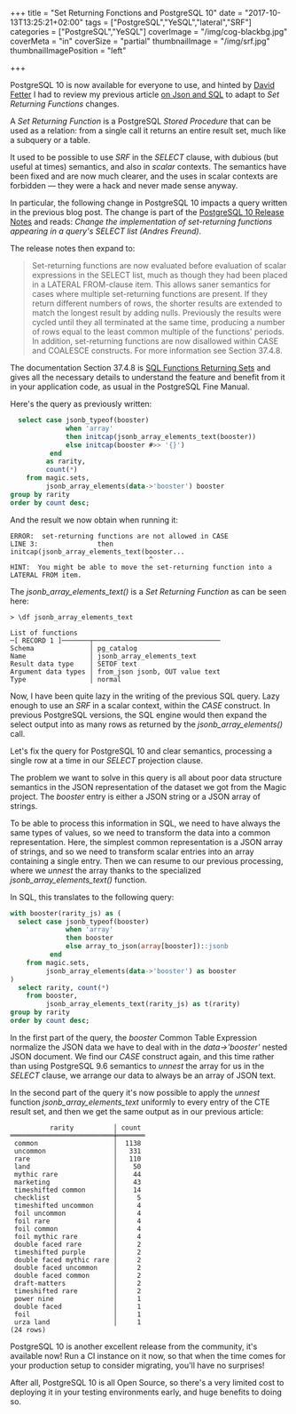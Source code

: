 +++
title = "Set Returning Fonctions and PostgreSQL 10"
date = "2017-10-13T13:25:21+02:00"
tags = ["PostgreSQL","YeSQL","lateral","SRF"]
categories = ["PostgreSQL","YeSQL"]
coverImage = "/img/cog-blackbg.jpg"
coverMeta = "in"
coverSize = "partial"
thumbnailImage = "/img/srf.jpg"
thumbnailImagePosition = "left"

+++

PostgreSQL 10 is now available for everyone to use, and hinted by [David
Fetter](http://fetter.org) I had to review my previous article [on Json and
SQL](/blog/2017/09/on-json-and-sql/) to adapt to *Set Returning Functions*
changes.

A *Set Returning Function* is a PostgreSQL *Stored Procedure* that can be
used as a relation: from a single call it returns an entire result set, much
like a subquery or a table.

It used to be possible to use *SRF* in the *SELECT* clause, with dubious
(but useful at times) semantics, and also in *scalar* contexts. The
semantics have been fixed and are now much clearer, and the uses in scalar
contexts are forbidden — they were a hack and never made sense anyway.

<!--more-->

In particular, the following change in PostgreSQL 10 impacts a query written
in the previous blog post. The change is part of the [PostgreSQL 10 Release
Notes](https://www.postgresql.org/docs/devel/static/release-10.html) and
reads: _Change the implementation of set-returning functions appearing in a
query's SELECT list (Andres Freund)_.

The release notes then expand to:

> Set-returning functions are now evaluated before evaluation of scalar
> expressions in the SELECT list, much as though they had been placed in a
> LATERAL FROM-clause item. This allows saner semantics for cases where
> multiple set-returning functions are present. If they return different
> numbers of rows, the shorter results are extended to match the longest
> result by adding nulls. Previously the results were cycled until they all
> terminated at the same time, producing a number of rows equal to the least
> common multiple of the functions' periods. In addition, set-returning
> functions are now disallowed within CASE and COALESCE constructs. For more
> information see Section 37.4.8.

The documentation Section 37.4.8 is [SQL Functions Returning
Sets](https://www.postgresql.org/docs/devel/static/xfunc-sql.html#xfunc-sql-functions-returning-set)
and gives all the necessary details to understand the feature and benefit
from it in your application code, as usual in the PostgreSQL Fine Manual.

<script async id="_ck_279686" src="https://forms.convertkit.com/279686?v=6"></script>

Here's the query as previously written:

~~~ sql
  select case jsonb_typeof(booster)
              when 'array'
              then initcap(jsonb_array_elements_text(booster))
              else initcap(booster #>> '{}')
          end
         as rarity,
         count(*)
    from magic.sets,
         jsonb_array_elements(data->'booster') booster
group by rarity
order by count desc;
~~~

And the result we now obtain when running it:

~~~
ERROR:  set-returning functions are not allowed in CASE
LINE 3:               then initcap(jsonb_array_elements_text(booster...
                                   ^
HINT:  You might be able to move the set-returning function into a LATERAL FROM item.
~~~

The *jsonb_array_elements_text()* is a *Set Returning Function* as can be
seen here:

~~~
> \df jsonb_array_elements_text

List of functions
─[ RECORD 1 ]───────┬────────────────────────────────
Schema              │ pg_catalog
Name                │ jsonb_array_elements_text
Result data type    │ SETOF text
Argument data types │ from_json jsonb, OUT value text
Type                │ normal
~~~

Now, I have been quite lazy in the writing of the previous SQL query. Lazy
enough to use an *SRF* in a scalar context, within the *CASE* construct. In
previous PostgreSQL versions, the SQL engine would then expand the select
output into as many rows as returned by the *jsonb_array_elements()* call.

Let's fix the query for PostgreSQL 10 and clear semantics, processing a
single row at a time in our *SELECT* projection clause.

The problem we want to solve in this query is all about poor data structure
semantics in the JSON representation of the dataset we got from the Magic
project. The *booster* entry is either a JSON string or a JSON array of
strings.

To be able to process this information in SQL, we need to have always the
same types of values, so we need to transform the data into a common
representation. Here, the simplest common representation is a JSON array of
strings, and so we need to transform scalar entries into an array containing
a single entry. Then we can resume to our previous processing, where we
*unnest* the array thanks to the specialized *jsonb_array_elements_text()*
function.

In SQL, this translates to the following query:

~~~ sql
with booster(rarity_js) as (
  select case jsonb_typeof(booster)
              when 'array'
              then booster
              else array_to_json(array[booster])::jsonb
          end
    from magic.sets,
         jsonb_array_elements(data->'booster') as booster
)
  select rarity, count(*)
    from booster,
         jsonb_array_elements_text(rarity_js) as t(rarity)
group by rarity
order by count desc;
~~~

In the first part of the query, the *booster* Common Table Expression
normalize the JSON data we have to deal with in the *data->'booster'* nested
JSON document. We find our *CASE* construct again, and this time rather than
using PostgreSQL 9.6 semantics to *unnest* the array for us in the *SELECT*
clause, we arrange our data to always be an array of JSON text.

In the second part of the query it's now possible to apply the *unnest*
function *jsonb_array_elements_text* uniformly to every entry of the CTE
result set, and then we get the same output as in our previous article:

~~~
          rarity          │ count 
══════════════════════════╪═══════
 common                   │  1138
 uncommon                 │   331
 rare                     │   110
 land                     │    50
 mythic rare              │    44
 marketing                │    43
 timeshifted common       │    14
 checklist                │     5
 timeshifted uncommon     │     4
 foil uncommon            │     4
 foil rare                │     4
 foil common              │     4
 foil mythic rare         │     4
 double faced rare        │     2
 timeshifted purple       │     2
 double faced mythic rare │     2
 double faced uncommon    │     2
 double faced common      │     2
 draft-matters            │     2
 timeshifted rare         │     2
 power nine               │     1
 double faced             │     1
 foil                     │     1
 urza land                │     1
(24 rows)
~~~

PostgreSQL 10 is another excellent release from the community, it's
available now! Run a CI instance on it now, so that when the time comes for
your production setup to consider migrating, you'll have no surprises!

After all, PostgreSQL 10 is all Open Source, so there's a very limited cost
to deploying it in your testing environments early, and huge benefits to
doing so.

